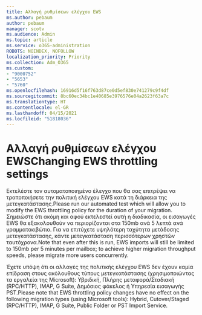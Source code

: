 ```yaml
---
title: Αλλαγή ρυθμίσεων ελέγχου EWS
ms.author: pebaum
author: pebaum
manager: scotv
ms.audience: Admin
ms.topic: article
ms.service: o365-administration
ROBOTS: NOINDEX, NOFOLLOW
localization_priority: Priority
ms.collection: Adm_O365
ms.custom:
- "9000752"
- "5653"
- "5760"
ms.openlocfilehash: 16916d5f16f763d87ce0d5ef830e741279c9f4df
ms.sourcegitcommit: 8bc60ec34bc1e40685e3976576e04a2623f63a7c
ms.translationtype: HT
ms.contentlocale: el-GR
ms.lasthandoff: 04/15/2021
ms.locfileid: "51818036"
---
```

# <a name="changing-ews-throttling-settings"></a><span data-ttu-id="65023-102">Αλλαγή ρυθμίσεων ελέγχου EWS</span><span class="sxs-lookup"><span data-stu-id="65023-102">Changing EWS throttling settings</span></span>

<span data-ttu-id="65023-103">Εκτελέστε τον αυτοματοποιημένο έλεγχο που θα σας επιτρέψει να τροποποιήσετε την πολιτική ελέγχου EWS κατά τη διάρκεια της μετεγκατάστασης.</span><span class="sxs-lookup"><span data-stu-id="65023-103">Please run our automated test which will allow you to modify the EWS throttling policy for the duration of your migration.</span></span> <span data-ttu-id="65023-104">Σημειώστε ότι ακόμη και αφού εκτελεστεί αυτή η διαδικασία, οι εισαγωγές EWS θα εξακολουθούν να περιορίζονται στα 150mb ανά 5 λεπτά ανά γραμματοκιβώτιο. Για να επιτύχετε υψηλότερη ταχύτητα μετάδοσης μετεγκατάστασης, κάντε μετεγκατάσταση περισσότερων χρηστών ταυτόχρονα.</span><span class="sxs-lookup"><span data-stu-id="65023-104">Note that even after this is run, EWS imports will still be limited to 150mb per 5 minutes per mailbox; to achieve higher migration throughput speeds, please migrate more users concurrently.</span></span>

<span data-ttu-id="65023-105">Έχετε υπόψη ότι οι αλλαγές της πολιτικής ελέγχου EWS δεν έχουν καμία επίδραση στους ακόλουθους τύπους μετεγκατάστασης (χρησιμοποιώντας τα εργαλεία της Microsoft): Υβριδική, Πλήρης μεταφορά/Σταδιακή (RPC/HTTP), IMAP, G Suite, Δημόσιος φάκελος ή Υπηρεσία εισαγωγής PST.</span><span class="sxs-lookup"><span data-stu-id="65023-105">Please note that EWS throttling policy changes have no effect on the following migration types (using Microsoft tools): Hybrid, Cutover/Staged (RPC/HTTP), IMAP, G Suite, Public Folder or PST Import Service.</span></span>